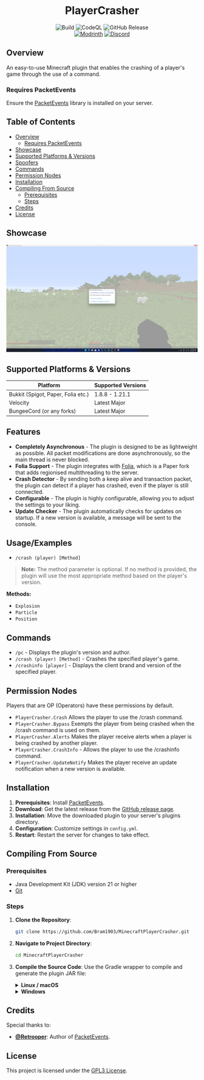 <div align="center">
  <h1>PlayerCrasher</h1>
  <img alt="Build" src="https://github.com/Bram1903/MinecraftPlayerCrasher/actions/workflows/gradle.yml/badge.svg">
  <img alt="CodeQL" src="https://github.com/Bram1903/MinecraftPlayerCrasher/actions/workflows/codeql.yml/badge.svg">
  <img alt="GitHub Release" src="https://img.shields.io/github/release/Bram1903/MinecraftPlayerCrasher.svg">
  <br>
  <a href="https://modrinth.com/plugin/playercrasher"><img alt="Modrinth" src="https://img.shields.io/badge/-Modrinth-green?style=for-the-badge&logo=Modrinth"></a>
  <a href="https://discord.deathmotion.com"><img alt="Discord" src="https://img.shields.io/badge/-Discord-5865F2?style=for-the-badge&logo=discord&logoColor=white"></a>
</div>

## Overview

An easy-to-use Minecraft plugin that enables the crashing of a player's game through the use of a command.

### Requires PacketEvents

Ensure the [PacketEvents](https://modrinth.com/plugin/packetevents) library is installed on your server.

## Table of Contents

- [Overview](#overview)
    - [Requires PacketEvents](#requires-packetevents)
- [Showcase](#showcase)
- [Supported Platforms & Versions](#supported-platforms--versions)
- [Spoofers](#spoofers)
- [Commands](#commands)
- [Permission Nodes](#permission-nodes)
- [Installation](#installation)
- [Compiling From Source](#compiling-from-source)
    - [Prerequisites](#prerequisites)
    - [Steps](#steps)
- [Credits](#credits)
- [License](#license)

## Showcase

![Demo](docs/showcase/img.png)

## Supported Platforms & Versions

| Platform                           | Supported Versions |
|------------------------------------|--------------------|
| Bukkit (Spigot, Paper, Folia etc.) | 1.8.8 - 1.21.1     |
| Velocity                           | Latest Major       |
| BungeeCord (or any forks)          | Latest Major       |

## Features

- **Completely Asynchronous** - The plugin is designed to be as lightweight as possible.
  All packet modifications are done asynchronously, so the main thread is never blocked.
- **Folia Support** - The plugin integrates with [Folia](https://papermc.io/software/folia), which is a Paper fork that
  adds regionised multithreading to the server.
- **Crash Detector** - By sending both a keep alive and transaction packet, the plugin can detect if a player has
  crashed, even if the player is still connected.
- **Configurable** - The plugin is highly configurable, allowing you to adjust the settings to your liking.
- **Update Checker** - The plugin automatically checks for updates on startup.
  If a new version is available, a message will be sent to the console.

## Usage/Examples

- `/crash (player) [Method]`

> **Note:** The method parameter is optional. If no method is provided, the plugin will use the most appropriate method
> based on the player's version.

**Methods:**

- `Explosion`
- `Particle`
- `Position`

## Commands

- `/pc` - Displays the plugin's version and author.
- `/crash (player) [Method]` - Crashes the specified player's game.
- `/crashinfo [player]` - Displays the client brand and version of the specified player.

## Permission Nodes

Players that are OP (Operators) have these permissions by default.

- `PlayerCrasher.Crash` Allows the player to use the /crash command.
- `PlayerCrasher.Bypass` Exempts the player from being crashed when the /crash command is used on them.
- `PlayerCrasher.Alerts` Makes the player receive alerts when a player is being crashed by another player.
- `PlayerCrasher.CrashInfo` - Allows the player to use the /crashinfo command.
- `PlayerCrasher.UpdateNotify` Makes the player receive an update notification when a new version is available.

## Installation

1. **Prerequisites**: Install [PacketEvents](https://modrinth.com/plugin/packetevents).
2. **Download**: Get the latest release from
   the [GitHub release page](https://github.com/Bram1903/MinecraftPlayerCrasher/releases/latest).
3. **Installation**: Move the downloaded plugin to your server's plugins directory.
4. **Configuration**: Customize settings in `config.yml`.
5. **Restart**: Restart the server for changes to take effect.

## Compiling From Source

### Prerequisites

- Java Development Kit (JDK) version 21 or higher
- [Git](https://git-scm.com/downloads)

### Steps

1. **Clone the Repository**:
   ```bash
   git clone https://github.com/Bram1903/MinecraftPlayerCrasher.git
   ```

2. **Navigate to Project Directory**:
   ```bash
   cd MinecraftPlayerCrasher
   ```

3. **Compile the Source Code**:
   Use the Gradle wrapper to compile and generate the plugin JAR file:

   <details>
   <summary><strong>Linux / macOS</strong></summary>

   ```bash
   ./gradlew build
   ```
   </details>
   <details>
   <summary><strong>Windows</strong></summary>

   ```cmd
   .\gradlew build
   ```
   </details>

## Credits

Special thanks to:

- **[@Retrooper](https://github.com/retrooper)**: Author of [PacketEvents](https://github.com/retrooper/packetevents).

## License

This project is licensed under the [GPL3 License](LICENSE).
